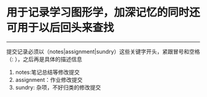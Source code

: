 # 用于记录学习图形学，加深记忆的同时还可用于以后回头来查找 #
----------

提交记录必须以（notes|assignment|sundry）这些关键字开头，紧跟冒号和空格（: ），之后再是具体的描述信息

1. notes:笔记总结等修改提交
2. assignment：作业修改提交
3. sundry: 杂项，不好归类的修改提交

 